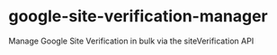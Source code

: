 # google-site-verification-manager
Manage Google Site Verification in bulk via the siteVerification API
